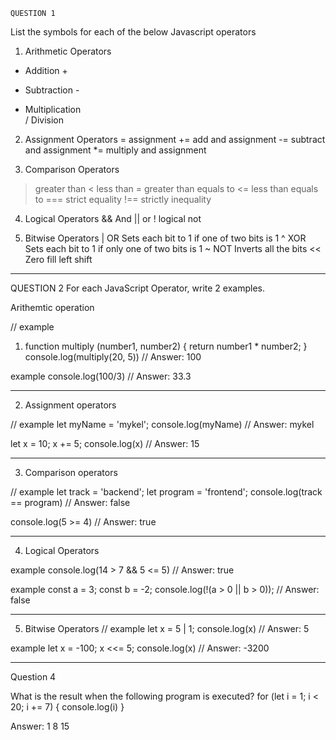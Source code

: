     QUESTION 1
List the symbols for each of the below Javascript operators

1. Arithmetic Operators
+	Addition	+
-	Subtraction	-
*	Multiplication	
/	Division


2. Assignment Operators
=	assignment
+=	add and assignment
-=	subtract and assignment
*=	multiply and assignment


3. Comparison Operators
> greater than
< less than
>= greater than equals to
<= less than equals to
=== strict equality
!== strictly inequality

4. Logical Operators
&& And
|| or 
! logical not


5. Bitwise Operators
|	OR	Sets each bit to 1 if one of two bits is 1
^	XOR	Sets each bit to 1 if only one of two bits is 1
~	NOT	Inverts all the bits
<<	Zero fill left shift

---------------------------------------------------------------------------------

QUESTION 2
For each JavaScript Operator, write 2 examples.

Arithemtic operation 

// example
1. function multiply (number1, number2) {
    return number1 * number2;
}
console.log(multiply(20, 5))
// Answer: 100

example
console.log(100/3)
// Answer: 33.3


-------------------------------------------------------------------------------------

2. Assignment operators

// example
let myName = 'mykel';
console.log(myName)
// Answer: mykel

let x = 10;
x += 5;
console.log(x)
// Answer: 15

---------------------------------------------------------------------------------------

3. Comparison operators

// example
 let track = 'backend';
 let program = 'frontend';
 console.log(track == program) 
 // Answer: false

console.log(5 >= 4)
// Answer: true

-----------------------------------------------------------------------------------------

 4. Logical Operators

example
 console.log(14 > 7 && 5 <= 5)
// Answer: true

example
const a = 3;
const b = -2;
console.log(!(a > 0 || b > 0));
// Answer: false    

-----------------------------------------------------------------------------------------

 5. Bitwise Operators
 // example 
 let x = 5 | 1;
 console.log(x)
 // Answer: 5

example
let x = -100;
x <<= 5;
console.log(x)
// Answer: -3200

------------------------------------------------------------------------------------------

Question 4

What is the result when the following program is executed?
for (let i = 1; i < 20; i += 7) {
    console.log(i)
 }

 Answer:
 1
 8
 15
